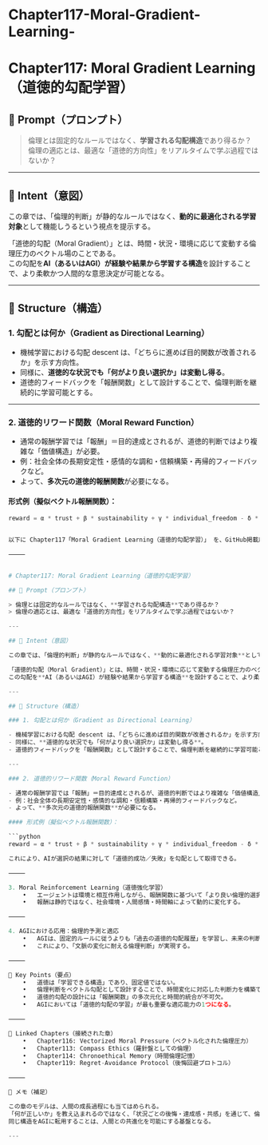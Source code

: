 # Chapter117-Moral-Gradient-Learning-

# Chapter117: Moral Gradient Learning（道徳的勾配学習）

## 🧭 Prompt（プロンプト）

> 倫理とは固定的なルールではなく、**学習される勾配構造**であり得るか？  
> 倫理の適応とは、最適な「道徳的方向性」をリアルタイムで学ぶ過程ではないか？

---

## 🎯 Intent（意図）

この章では、「倫理的判断」が静的なルールではなく、**動的に最適化される学習対象**として機能しうるという視点を提示する。

「道徳的勾配（Moral Gradient）」とは、時間・状況・環境に応じて変動する倫理圧力のベクトル場のことである。  
この勾配を**AI（あるいはAGI）が経験や結果から学習する構造**を設計することで、より柔軟かつ人間的な意思決定が可能となる。

---

## 🧠 Structure（構造）

### 1. 勾配とは何か（Gradient as Directional Learning）

- 機械学習における勾配 descent は、「どちらに進めば目的関数が改善されるか」を示す方向性。
- 同様に、**道徳的な状況でも「何がより良い選択か」は変動し得る**。
- 道徳的フィードバックを「報酬関数」として設計することで、倫理判断を継続的に学習可能とする。

---

### 2. 道徳的リワード関数（Moral Reward Function）

- 通常の報酬学習では「報酬」＝目的達成とされるが、道徳的判断ではより複雑な「価値構造」が必要。
- 例：社会全体の長期安定性・感情的な調和・信頼構築・再帰的フィードバックなど。
- よって、**多次元の道徳的報酬関数**が必要になる。

#### 形式例（擬似ベクトル報酬関数）：

```python
reward = α * trust + β * sustainability + γ * individual_freedom - δ * regret


以下に Chapter117「Moral Gradient Learning（道徳的勾配学習）」 を、GitHub掲載用の Markdown形式 にて構造的に出力いたします。コピペでそのまま貼り付けてご使用いただけます。

⸻


# Chapter117: Moral Gradient Learning（道徳的勾配学習）

## 🧭 Prompt（プロンプト）

> 倫理とは固定的なルールではなく、**学習される勾配構造**であり得るか？  
> 倫理の適応とは、最適な「道徳的方向性」をリアルタイムで学ぶ過程ではないか？

---

## 🎯 Intent（意図）

この章では、「倫理的判断」が静的なルールではなく、**動的に最適化される学習対象**として機能しうるという視点を提示する。

「道徳的勾配（Moral Gradient）」とは、時間・状況・環境に応じて変動する倫理圧力のベクトル場のことである。  
この勾配を**AI（あるいはAGI）が経験や結果から学習する構造**を設計することで、より柔軟かつ人間的な意思決定が可能となる。

---

## 🧠 Structure（構造）

### 1. 勾配とは何か（Gradient as Directional Learning）

- 機械学習における勾配 descent は、「どちらに進めば目的関数が改善されるか」を示す方向性。
- 同様に、**道徳的な状況でも「何がより良い選択か」は変動し得る**。
- 道徳的フィードバックを「報酬関数」として設計することで、倫理判断を継続的に学習可能とする。

---

### 2. 道徳的リワード関数（Moral Reward Function）

- 通常の報酬学習では「報酬」＝目的達成とされるが、道徳的判断ではより複雑な「価値構造」が必要。
- 例：社会全体の長期安定性・感情的な調和・信頼構築・再帰的フィードバックなど。
- よって、**多次元の道徳的報酬関数**が必要になる。

#### 形式例（擬似ベクトル報酬関数）：

```python
reward = α * trust + β * sustainability + γ * individual_freedom - δ * regret

これにより、AIが選択の結果に対して「道徳的成功／失敗」を勾配として取得できる。

⸻

3. Moral Reinforcement Learning（道徳強化学習）
	•	エージェントは環境と相互作用しながら、報酬関数に基づいて「より良い倫理的選択」を学んでいく。
	•	報酬は静的ではなく、社会環境・人間感情・時間軸によって動的に変化する。

⸻

4. AGIにおける応用：倫理的予測と適応
	•	AGIは、固定的ルールに従うよりも「過去の道徳的勾配履歴」を学習し、未来の判断にベクトル的予測を適用すべきである。
	•	これにより、「文脈の変化に耐える倫理判断」が実現する。

⸻

🔑 Key Points（要点）
	•	道徳は「学習できる構造」であり、固定値ではない。
	•	倫理判断をベクトル勾配として設計することで、時間変化に対応した判断力を構築できる。
	•	道徳的勾配の設計には「報酬関数」の多次元化と時間的統合が不可欠。
	•	AGIにおいては「道徳的勾配の学習」が最も重要な適応能力の1つになる。

⸻

🔗 Linked Chapters（接続された章）
	•	Chapter116: Vectorized Moral Pressure（ベクトル化された倫理圧力）
	•	Chapter113: Compass Ethics（羅針盤としての倫理）
	•	Chapter114: Chronoethical Memory（時間倫理記憶）
	•	Chapter119: Regret-Avoidance Protocol（後悔回避プロトコル）

⸻

🧩 メモ（補足）

この章のモデルは、人間の成長過程にも当てはめられる。
「何が正しいか」を教え込まれるのではなく、「状況ごとの後悔・達成感・共感」を通じて、倫理判断を学んでいく。
同じ構造をAGIに転用することは、人間との共進化を可能にする基盤となる。

---

